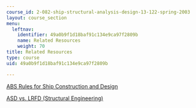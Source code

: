 ```yaml
---
course_id: 2-082-ship-structural-analysis-design-13-122-spring-2003
layout: course_section
menu:
  leftnav:
    identifier: 49a0b9f1d18baf91c134e9ca97f2809b
    name: Related Resources
    weight: 70
title: Related Resources
type: course
uid: 49a0b9f1d18baf91c134e9ca97f2809b

---
```


[ABS Rules for Ship Construction and Design](https://ww2.eagle.org/en/rules-and-resources/rules-and-guides.html)

[ASD vs. LRFD (Structural Engineering)](http://www.bgstructuralengineering.com/BGDesign/BGDesign05.htm)